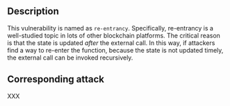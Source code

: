 ## Description

This vulnerability is named as `re-entrancy`. Specifically, re-entrancy is a well-studied topic in lots of other blockchain platforms. The critical reason is that the state is updated *after* the external call. In this way, if attackers find a way to re-enter the function, because the state is not updated timely, the external call can be invoked recursively.

## Corresponding attack

XXX